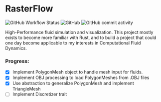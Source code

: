 # RasterFlow

![GitHub Workflow Status](https://img.shields.io/github/workflow/status/ArvinSKushwaha/rasterflow/Rust?style=for-the-badge)
![GitHub](https://img.shields.io/github/license/ArvinSKushwaha/rasterflow?style=for-the-badge)
![GitHub commit activity](https://img.shields.io/github/commit-activity/w/ArvinSKushwaha/rasterflow?style=for-the-badge)

High-Performance fluid simulation and visualization. This project mostly exists to become more familiar with Rust, and
to build a project that could one day become applicable to my interests in Computational Fluid Dynamics.

### Progress:

- [x] Implement PolygonMesh object to handle mesh input for fluids.
- [x] Implement OBJ processing to load PolygonMeshes from .OBJ files
- [x] Use abstraction to generalize PolygonMesh and implement TriangleMesh
- [ ] Implement Discretizer trait

